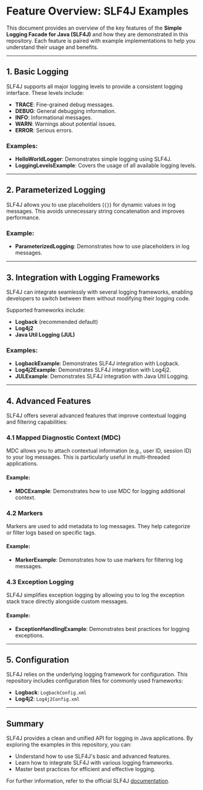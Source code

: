 # Feature Overview: SLF4J Examples

This document provides an overview of the key features of the **Simple Logging Facade for Java (SLF4J)** and how they are demonstrated in this repository. Each feature is paired with example implementations to help you understand their usage and benefits.

---

## 1. Basic Logging
SLF4J supports all major logging levels to provide a consistent logging interface. These levels include:

- **TRACE**: Fine-grained debug messages.
- **DEBUG**: General debugging information.
- **INFO**: Informational messages.
- **WARN**: Warnings about potential issues.
- **ERROR**: Serious errors.

### Examples:
- **HelloWorldLogger**: Demonstrates simple logging using SLF4J.
- **LoggingLevelsExample**: Covers the usage of all available logging levels.

---

## 2. Parameterized Logging
SLF4J allows you to use placeholders (`{}`) for dynamic values in log messages. This avoids unnecessary string concatenation and improves performance.

### Example:
- **ParameterizedLogging**: Demonstrates how to use placeholders in log messages.

---

## 3. Integration with Logging Frameworks
SLF4J can integrate seamlessly with several logging frameworks, enabling developers to switch between them without modifying their logging code.

Supported frameworks include:
- **Logback** (recommended default)
- **Log4j2**
- **Java Util Logging (JUL)**

### Examples:
- **LogbackExample**: Demonstrates SLF4J integration with Logback.
- **Log4j2Example**: Demonstrates SLF4J integration with Log4j2.
- **JULExample**: Demonstrates SLF4J integration with Java Util Logging.

---

## 4. Advanced Features
SLF4J offers several advanced features that improve contextual logging and filtering capabilities:

### 4.1 Mapped Diagnostic Context (MDC)
MDC allows you to attach contextual information (e.g., user ID, session ID) to your log messages. This is particularly useful in multi-threaded applications.

#### Example:
- **MDCExample**: Demonstrates how to use MDC for logging additional context.

### 4.2 Markers
Markers are used to add metadata to log messages. They help categorize or filter logs based on specific tags.

#### Example:
- **MarkerExample**: Demonstrates how to use markers for filtering log messages.

### 4.3 Exception Logging
SLF4J simplifies exception logging by allowing you to log the exception stack trace directly alongside custom messages.

#### Example:
- **ExceptionHandlingExample**: Demonstrates best practices for logging exceptions.

---

## 5. Configuration
SLF4J relies on the underlying logging framework for configuration. This repository includes configuration files for commonly used frameworks:

- **Logback**: `LogbackConfig.xml`
- **Log4j2**: `Log4j2Config.xml`

---

## Summary
SLF4J provides a clean and unified API for logging in Java applications. By exploring the examples in this repository, you can:

- Understand how to use SLF4J's basic and advanced features.
- Learn how to integrate SLF4J with various logging frameworks.
- Master best practices for efficient and effective logging.

For further information, refer to the official SLF4J [documentation](http://www.slf4j.org/).

